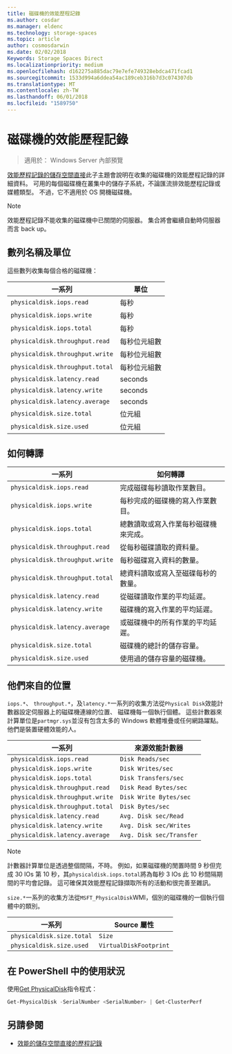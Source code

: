 ```yaml
---
title: 磁碟機的效能歷程記錄
ms.author: cosdar
ms.manager: eldenc
ms.technology: storage-spaces
ms.topic: article
author: cosmosdarwin
ms.date: 02/02/2018
Keywords: Storage Spaces Direct
ms.localizationpriority: medium
ms.openlocfilehash: d162275a885dac79e7efe749328ebdca471fcad1
ms.sourcegitcommit: 1533d994a6ddea54ac189ceb316b7d3c074307db
ms.translationtype: MT
ms.contentlocale: zh-TW
ms.lasthandoff: 06/01/2018
ms.locfileid: "1589750"
---
```

# <a name="performance-history-for-drives"></a>磁碟機的效能歷程記錄

> 適用於： Windows Server 內部預覽

[效能歷程記錄的儲存空間直接](performance-history.md)此子主題會說明在收集的磁碟機的效能歷程記錄的詳細資料。 可用的每個磁碟機在叢集中的儲存子系統，不論匯流排效能歷程記錄或媒體類型。 不過，它不適用於 OS 開機磁碟機。

   > [!NOTE]
   > 效能歷程記錄不能收集的磁碟機中已關閉的伺服器。 集合將會繼續自動時伺服器而言 back up。

## <a name="series-names-and-units"></a>數列名稱及單位

這些數列收集每個合格的磁碟機：

| 一系列                          | 單位             |
|---------------------------------|------------------|
| `physicaldisk.iops.read`        | 每秒       |
| `physicaldisk.iops.write`       | 每秒       |
| `physicaldisk.iops.total`       | 每秒       |
| `physicaldisk.throughput.read`  | 每秒位元組數 |
| `physicaldisk.throughput.write` | 每秒位元組數 |
| `physicaldisk.throughput.total` | 每秒位元組數 |
| `physicaldisk.latency.read`     | seconds          |
| `physicaldisk.latency.write`    | seconds          |
| `physicaldisk.latency.average`  | seconds          |
| `physicaldisk.size.total`       |  位元組            |
| `physicaldisk.size.used`        |  位元組            |

## <a name="how-to-interpret"></a>如何轉譯

| 一系列                          | 如何轉譯                                                            |
|---------------------------------|-----------------------------------------------------------------------------|
| `physicaldisk.iops.read`        | 完成磁碟每秒讀取作業數目。                |
| `physicaldisk.iops.write`       | 每秒完成的磁碟機的寫入作業數目。               |
| `physicaldisk.iops.total`       | 總數讀取或寫入作業每秒磁碟機來完成。 |
| `physicaldisk.throughput.read`  | 從每秒磁碟讀取的資料量。                            |
| `physicaldisk.throughput.write` | 每秒磁碟寫入資料的數量。                           |
| `physicaldisk.throughput.total` | 總資料讀取或寫入至磁碟每秒的數量。        |
| `physicaldisk.latency.read`     | 從磁碟讀取作業的平均延遲。                          |
| `physicaldisk.latency.write`    | 磁碟機的寫入作業的平均延遲。                           |
| `physicaldisk.latency.average`  | 或磁碟機中的所有作業的平均延遲。                     |
| `physicaldisk.size.total`       | 磁碟機的總計的儲存容量。                                    |
| `physicaldisk.size.used`        | 使用過的儲存容量的磁碟機。                                     |

## <a name="where-they-come-from"></a>他們來自的位置

`iops.*`、 `throughput.*`，及`latency.*`一系列的收集方法從`Physical Disk`效能計數器設定伺服器上的磁碟機連線的位置、 磁碟機每一個執行個體。 這些計數器來計算單位是`partmgr.sys`並沒有包含太多的 Windows 軟體堆疊或任何網路躍點。 他們是裝置硬體效能的人。

| 一系列                          | 來源效能計數器           |
|---------------------------------|--------------------------|
| `physicaldisk.iops.read`        | `Disk Reads/sec`         |
| `physicaldisk.iops.write`       | `Disk Writes/sec`        |
| `physicaldisk.iops.total`       | `Disk Transfers/sec`     |
| `physicaldisk.throughput.read`  | `Disk Read Bytes/sec`    |
| `physicaldisk.throughput.write` | `Disk Write Bytes/sec`   |
| `physicaldisk.throughput.total` | `Disk Bytes/sec`         |
| `physicaldisk.latency.read`     | `Avg. Disk sec/Read`     |
| `physicaldisk.latency.write`    | `Avg. Disk sec/Writes`   |
| `physicaldisk.latency.average`  | `Avg. Disk sec/Transfer` |

   > [!NOTE]
   > 計數器計算單位是透過整個間隔，不時。 例如，如果磁碟機的閒置時間 9 秒但完成 30 IOs 第 10 秒，其`physicaldisk.iops.total`將為每秒 3 IOs 此 10 秒間隔期間的平均會記錄。 這可確保其效能歷程記錄擷取所有的活動和很完善至雜訊。

`size.*`一系列的收集方法從`MSFT_PhysicalDisk`WMI，個別的磁碟機的一個執行個體中的類別。

| 一系列                          | Source 屬性        |
|---------------------------------|------------------------|
| `physicaldisk.size.total`       | `Size`                 |
| `physicaldisk.size.used`        | `VirtualDiskFootprint` |

## <a name="usage-in-powershell"></a>在 PowerShell 中的使用狀況

使用[Get PhysicalDisk](https://docs.microsoft.com/powershell/module/storage/get-physicaldisk)指令程式：

```PowerShell
Get-PhysicalDisk -SerialNumber <SerialNumber> | Get-ClusterPerf
```

## <a name="see-also"></a>另請參閱

- [效能的儲存空間直接的歷程記錄](performance-history.md)
